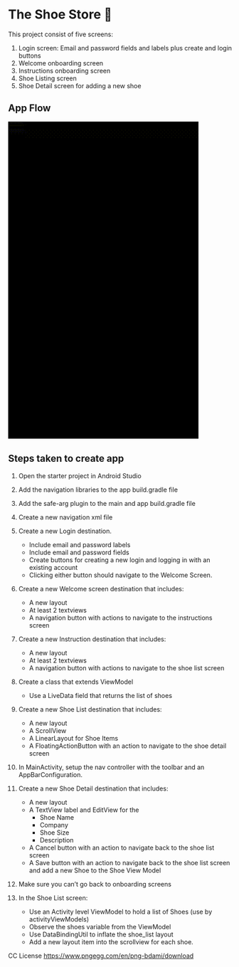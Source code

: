 # The Shoe Store 👟

This project consist of five screens:

1. Login screen: Email and password fields and labels plus create and login buttons
2. Welcome onboarding screen
3. Instructions onboarding screen
4. Shoe Listing screen
5. Shoe Detail screen for adding a new shoe

## App Flow
![App Flow](images/AppFLow.gif)

## Steps taken to create app

1. Open the starter project in Android Studio

2. Add the navigation libraries to the app build.gradle file

3. Add the safe-arg plugin to the main and app build.gradle file

4. Create a new navigation xml file

5. Create a new Login destination.

    * Include email and password labels

    - Include email and password fields
    - Create buttons for creating a new login and logging in with an existing account
    - Clicking either button should navigate to the Welcome Screen.

6. Create a new Welcome screen destination that includes:

    * A new layout
    * At least 2 textviews
    * A navigation button with actions to navigate to the instructions screen

7. Create a new Instruction destination that includes:

    * A new layout
    * At least 2 textviews
    * A navigation button with actions to navigate to the shoe list screen

8. Create a class that extends ViewModel

    *  Use a LiveData field that returns the list of shoes

9. Create a new Shoe List destination that includes:

    * A new layout
    * A ScrollView
    * A LinearLayout for Shoe Items
    * A FloatingActionButton with an action to navigate to the shoe detail screen

10. In MainActivity, setup the nav controller with the toolbar and an AppBarConfiguration.

11. Create a new Shoe Detail destination that includes:

    * A new layout
    * A TextView label and EditView for the
        * Shoe Name
        * Company
        * Shoe Size
        * Description
    * A Cancel button with an action to navigate back to the shoe list screen
    * A Save button with an action to navigate back to the shoe list screen and add a new Shoe to the Shoe View Model

12. Make sure you can’t go back to onboarding screens

13. In the Shoe List screen:

    * Use an Activity level ViewModel to hold a list of Shoes (use by activityViewModels)
    * Observe the shoes variable from the ViewModel
    * Use DataBindingUtil to inflate the shoe_list layout
    * Add a new layout item into the scrollview for each shoe.


CC License
https://www.pngegg.com/en/png-bdami/download
